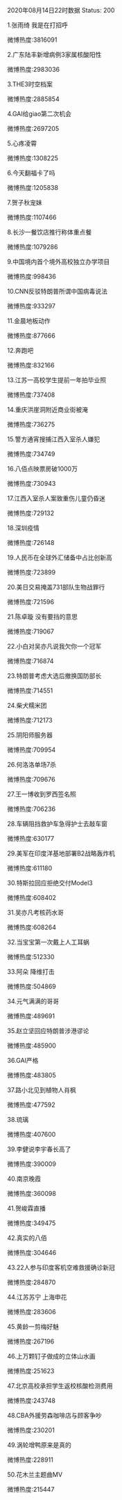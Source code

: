 2020年08月14日22时数据
Status: 200

1.张雨绮 我是在打招呼

微博热度:3816091

2.广东陆丰新增病例3家属核酸阳性

微博热度:2983036

3.THE3时空档案

微博热度:2885854

4.GAI给giao第二次机会

微博热度:2697205

5.心疼凌霄

微博热度:1308225

6.今天翻福卡了吗

微博热度:1205838

7.贺子秋宠妹

微博热度:1107466

8.长沙一餐饮店推行称体重点餐

微博热度:1079286

9.中国境内首个境外高校独立办学项目

微博热度:998436

10.CNN反驳特朗普所谓中国病毒说法

微博热度:933297

11.金晨地板动作

微博热度:877666

12.奔跑吧

微博热度:832166

13.江苏一高校学生提前一年拍毕业照

微博热度:737408

14.重庆洪崖洞附近商业街被淹

微博热度:736275

15.警方通宵搜捕江西入室杀人嫌犯

微博热度:734749

16.八佰点映票房破1000万

微博热度:730943

17.江西入室杀人案致重伤儿童仍昏迷

微博热度:729132

18.深圳疫情

微博热度:726148

19.人民币在全球外汇储备中占比创新高

微博热度:723899

20.美日交易掩盖731部队生物战罪行

微博热度:721596

21.陈卓璇 没有要挡的意思

微博热度:719067

22.小白对吴亦凡说我欠你一个冠军

微博热度:716874

23.特朗普考虑大选后撤换国防部长

微博热度:714551

24.柴犬糯米团

微博热度:712173

25.阴阳师服务器

微博热度:709954

26.何洛洛单场7杀

微博热度:709676

27.王一博收到罗西签名照

微博热度:706236

28.车辆阻挡救护车急得护士去敲车窗

微博热度:630177

29.美军在印度洋基地部署B2战略轰炸机

微博热度:611180

30.特斯拉回应拒绝交付Model3

微博热度:608402

31.吴亦凡考核药水哥

微博热度:608264

32.当宝宝第一次戴上人工耳蜗

微博热度:512330

33.阿朵 降维打击

微博热度:504869

34.元气满满的哥哥

微博热度:489691

35.赵立坚回应特朗普涉港谬论

微博热度:485900

36.GAI严格

微博热度:483805

37.路小北见到植物人肖枫

微博热度:477592

38.琉璃

微博热度:407600

39.李健说李宇春长高了

微博热度:390009

40.南京晚霞

微博热度:360098

41.贺峻霖直播

微博热度:349475

42.真实的八佰

微博热度:304646

43.22人参与印度客机空难救援确诊新冠

微博热度:284870

44.江苏苏宁 上海申花

微博热度:283606

45.黄龄一剪梅好魅

微博热度:267196

46.上万颗钉子做成的立体山水画

微博热度:251623

47.北京高校承担学生返校核酸检测费用

微博热度:243748

48.CBA外援劳森咖啡店与顾客争吵

微博热度:230201

49.涡轮增鸭原来是真的

微博热度:228911

50.花木兰主题曲MV

微博热度:215447

